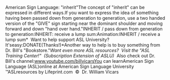 American Sign Language: "inherit"The concept of "inherit" can be expressed in different ways.If you want to express the idea of something having been passed down 
			from generation to generation, use a two handed version of the 
			"GIVE" sign starting near the dominant shoulder and moving forward 
			and down "hand over hand."INHERIT / pass down from generation to generation:INHERIT: receive a lump sum:Animation:INHERIT / receive a 
	lump sum* 
Want to help support ASL University?  It'seasy:DONATE(Thanks!)*Another way to help is to buy something from Dr. Bill's "Bookstore."*Want even more ASL resources?  Visit the "ASL Training Center!"  (Subscription 
Extension of ASLU)*  Also check out Dr. Bill's channel:www.youtube.com/billvicarsYou can learnAmerican Sign Language (ASL)online at American Sign Language University ™ASLresources by Lifeprint.com  ©  Dr. William Vicars